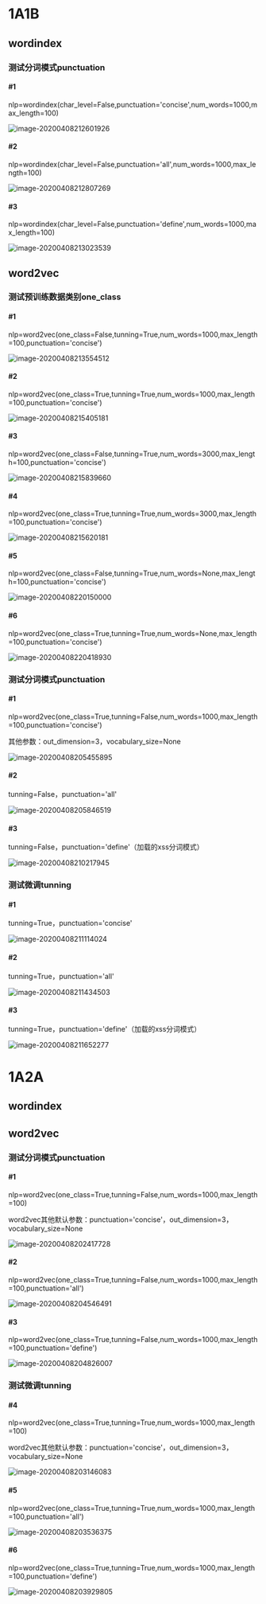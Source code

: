# 1A1B

## wordindex

### 测试分词模式punctuation

#### #1

nlp=wordindex(char_level=False,punctuation='concise',num_words=1000,max_length=100)

![image-20200408212601926](C:\Users\Administrator\AppData\Roaming\Typora\typora-user-images\image-20200408212601926.png)

#### #2

nlp=wordindex(char_level=False,punctuation='all',num_words=1000,max_length=100)

![image-20200408212807269](C:\Users\Administrator\AppData\Roaming\Typora\typora-user-images\image-20200408212807269.png)

#### #3

nlp=wordindex(char_level=False,punctuation='define',num_words=1000,max_length=100)

![image-20200408213023539](C:\Users\Administrator\AppData\Roaming\Typora\typora-user-images\image-20200408213023539.png)

## word2vec

### 测试预训练数据类别one_class

#### #1

nlp=word2vec(one_class=False,tunning=True,num_words=1000,max_length=100,punctuation='concise')

![image-20200408213554512](C:\Users\Administrator\AppData\Roaming\Typora\typora-user-images\image-20200408213554512.png)

#### #2

nlp=word2vec(one_class=True,tunning=True,num_words=1000,max_length=100,punctuation='concise')

![image-20200408215405181](C:\Users\Administrator\AppData\Roaming\Typora\typora-user-images\image-20200408215405181.png)

#### #3

nlp=word2vec(one_class=False,tunning=True,num_words=3000,max_length=100,punctuation='concise')

![image-20200408215839660](C:\Users\Administrator\AppData\Roaming\Typora\typora-user-images\image-20200408215839660.png)

#### #4

nlp=word2vec(one_class=True,tunning=True,num_words=3000,max_length=100,punctuation='concise')

![image-20200408215620181](C:\Users\Administrator\AppData\Roaming\Typora\typora-user-images\image-20200408215620181.png)

#### #5

nlp=word2vec(one_class=False,tunning=True,num_words=None,max_length=100,punctuation='concise')

![image-20200408220150000](C:\Users\Administrator\AppData\Roaming\Typora\typora-user-images\image-20200408220150000.png)

#### #6

nlp=word2vec(one_class=True,tunning=True,num_words=None,max_length=100,punctuation='concise')

![image-20200408220418930](C:\Users\Administrator\AppData\Roaming\Typora\typora-user-images\image-20200408220418930.png)

### 测试分词模式punctuation

#### #1

nlp=word2vec(one_class=True,tunning=False,num_words=1000,max_length=100,punctuation='concise')

其他参数：out_dimension=3，vocabulary_size=None

![image-20200408205455895](C:\Users\Administrator\AppData\Roaming\Typora\typora-user-images\image-20200408205455895.png)

#### #2

tunning=False，punctuation='all'

![image-20200408205846519](C:\Users\Administrator\AppData\Roaming\Typora\typora-user-images\image-20200408205846519.png)

#### #3

tunning=False，punctuation='define'（加载的xss分词模式）

![image-20200408210217945](C:\Users\Administrator\AppData\Roaming\Typora\typora-user-images\image-20200408210217945.png)

### 测试微调tunning

#### #1

tunning=True，punctuation='concise'

![image-20200408211114024](C:\Users\Administrator\AppData\Roaming\Typora\typora-user-images\image-20200408211114024.png)

#### #2

tunning=True，punctuation='all'

![image-20200408211434503](C:\Users\Administrator\AppData\Roaming\Typora\typora-user-images\image-20200408211434503.png)

#### #3

tunning=True，punctuation='define'（加载的xss分词模式）

![image-20200408211652277](C:\Users\Administrator\AppData\Roaming\Typora\typora-user-images\image-20200408211652277.png)

# 1A2A

## wordindex

## word2vec

### 测试分词模式punctuation

#### #1

nlp=word2vec(one_class=True,tunning=False,num_words=1000,max_length=100)

word2vec其他默认参数：punctuation='concise'，out_dimension=3，vocabulary_size=None

![image-20200408202417728](C:\Users\Administrator\AppData\Roaming\Typora\typora-user-images\image-20200408202417728.png)

#### #2

nlp=word2vec(one_class=True,tunning=False,num_words=1000,max_length=100,punctuation='all')

![image-20200408204546491](C:\Users\Administrator\AppData\Roaming\Typora\typora-user-images\image-20200408204546491.png)

#### #3

nlp=word2vec(one_class=True,tunning=False,num_words=1000,max_length=100,punctuation='define')

![image-20200408204826007](C:\Users\Administrator\AppData\Roaming\Typora\typora-user-images\image-20200408204826007.png)

### 测试微调tunning

#### #4

nlp=word2vec(one_class=True,tunning=True,num_words=1000,max_length=100)

word2vec其他默认参数：punctuation='concise'，out_dimension=3，vocabulary_size=None

![image-20200408203146083](C:\Users\Administrator\AppData\Roaming\Typora\typora-user-images\image-20200408203146083.png)

#### #5

nlp=word2vec(one_class=True,tunning=True,num_words=1000,max_length=100,punctuation='all')

![image-20200408203536375](C:\Users\Administrator\AppData\Roaming\Typora\typora-user-images\image-20200408203536375.png)

#### #6 

nlp=word2vec(one_class=True,tunning=True,num_words=1000,max_length=100,punctuation='define')

![image-20200408203929805](C:\Users\Administrator\AppData\Roaming\Typora\typora-user-images\image-20200408203929805.png)
